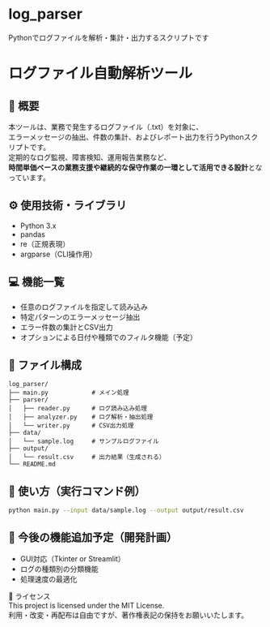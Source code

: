 # log_parser
Pythonでログファイルを解析・集計・出力するスクリプトです
# ログファイル自動解析ツール

## 📌 概要

本ツールは、業務で発生するログファイル（.txt）を対象に、  
エラーメッセージの抽出、件数の集計、およびレポート出力を行うPythonスクリプトです。  
定期的なログ監視、障害検知、運用報告業務など、  
**時間単価ベースの業務支援や継続的な保守作業の一環として活用できる設計**となっています。

## ⚙️ 使用技術・ライブラリ

- Python 3.x
- pandas
- re（正規表現）
- argparse（CLI操作用）

## 💻 機能一覧

- 任意のログファイルを指定して読み込み
- 特定パターンのエラーメッセージ抽出
- エラー件数の集計とCSV出力
- オプションによる日付や種類でのフィルタ機能（予定）

## 📂 ファイル構成

```plaintext
log_parser/
├── main.py            # メイン処理
├── parser/
│   ├── reader.py      # ログ読み込み処理
│   ├── analyzer.py    # ログ解析・抽出処理
│   └── writer.py      # CSV出力処理
├── data/
│   └── sample.log     # サンプルログファイル
├── output/
│   └── result.csv     # 出力結果（生成される）
└── README.md
```



## 🔧 使い方（実行コマンド例）

```bash
python main.py --input data/sample.log --output output/result.csv
```


## 🔮 今後の機能追加予定（開発計画）
- GUI対応（Tkinter or Streamlit）
- ログの種類別の分類機能
- 処理速度の最適化


📜 ライセンス  
This project is licensed under the MIT License.  
利用・改変・再配布は自由ですが、著作権表記の保持をお願いいたします。


